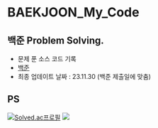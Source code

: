 # BAEKJOON_My_Code

## 백준 Problem Solving. 
- 문제 푼 소스 코드 기록
- [백준](https://www.acmicpc.net/)
- 최종 업데이트 날짜 : 23.11.30 (백준 제출일에 맞춤)

## PS
[![Solved.ac프로필](http://mazassumnida.wtf/api/v2/generate_badge?boj=ds030337)](https://solved.ac/ds030337)
<a href = "https://www.acmicpc.net/user/ds030337"> <img src="http://mazandi.herokuapp.com/api?handle=ds030337&theme=cold"/> </a>


<!--
## .gitignore
[1](https://ghwlchlaks.github.io/gitignore-filelist)
<br>
[2](https://cjh5414.github.io/gitignore-update/)
-->